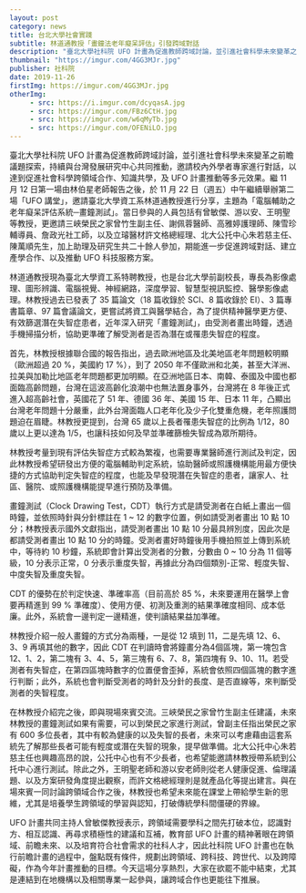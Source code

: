 ```yaml
---
layout: post
category: news
title: 台北大學社會實踐
subtitle: 林道通教授「畫鐘法老年癡呆評估」引發跨域對話
description: "臺北大學社科院 UFO 計畫為促進教師跨域討論，並引進社會科學未來變革之前瞻議題探索，持續與台灣發展研究中心共同推動，邀請校內外學者專家進行對話，以達到促進社會科學跨領域合作、知識共學，及 UFO 計畫推動等多元效果。繼 11 月 12 日第一場由林伯星老師報告之後，於 11 月 22 日（週五）中午繼續舉辦第二場「UFO 講堂」，邀請臺北大學資工系林道通教授進行分享，主題為「電腦輔助之老年癡呆評估系統─畫鐘測試」。"
thumbnail: "https://imgur.com/4GG3MJr.jpg"
publisher: 社科院
date: 2019-11-26
firstImg: https://imgur.com/4GG3MJr.jpg
otherImg:
     - src: https://i.imgur.com/dcyqasA.jpg
     - src: https://imgur.com/FBz6CtH.jpg
     - src: https://imgur.com/w6qMyTb.jpg
     - src: https://imgur.com/OFENiLO.jpg    
---
```

臺北大學社科院 UFO 計畫為促進教師跨域討論，並引進社會科學未來變革之前瞻議題探索，持續與台灣發展研究中心共同推動，邀請校內外學者專家進行對話，以達到促進社會科學跨領域合作、知識共學，及 UFO 計畫推動等多元效果。繼 11 月 12 日第一場由林伯星老師報告之後，於 11 月 22 日（週五）中午繼續舉辦第二場「UFO 講堂」，邀請臺北大學資工系林道通教授進行分享，主題為「電腦輔助之老年癡呆評估系統─畫鐘測試」。當日參與的人員包括有曾敏傑、游以安、王明聖等教授，更邀請三峽榮民之家曾竹生副主任、謝佩蓉醫師、高雅婷護理師、陳雪珍輔導員、詹政光社工師，以及立璿醫材許文格總經理、北大公托中心朱若慈主任、陳萬順先生，加上助理及研究生共二十餘人參加，期能進一步促進跨域對話、建立產學合作、以及推動 UFO 科技服務方案。

林道通教授現為臺北大學資工系特聘教授，也是台北大學前副校長，專長為影像處理、圖形辨識、電腦視覺、神經網路，深度學習、智慧型視訊監控、醫學影像處理。林教授過去已發表了 35 篇論文（18 篇收錄於 SCI、8 篇收錄於 EI）、3 篇專書篇章、97 篇會議論文，更嘗試將資工與醫學結合，為了提供精神醫學更方便、有效篩選潛在失智症患者，近年深入研究「畫鐘測試」，由受測者畫出時鐘，透過手機掃描分析，協助更準確了解受測者是否為潛在或罹患失智症的程度。

首先，林教授根據聯合國的報告指出，過去歐洲地區及北美地區老年問題較明顯（歐洲超過 20 %，美國約 17 %），到了 2050 年不僅歐洲和北美，甚至大洋洲、拉美與加勒比地區老年問題都更加明顯。在亞洲地區日本、南韓、泰國及中國也都面臨高齡問題，台灣在這波高齡化浪潮中也無法置身事外，台灣將在 8 年後正式進入超高齡社會，英國花了 51 年、德國 36 年、美國 15 年、日本 11 年，凸顯出台灣老年問題十分嚴重，此外台灣面臨人口老年化及少子化雙重危機，老年照護問題迫在眉睫。林教授更提到，台灣 65 歲以上長者罹患失智症的比例為 1/12，80 歲以上更以達為 1/5，也讓科技如何及早並準確篩檢失智成為眾所期待。

林教授考量到現有評估失智症方式較為繁複，也需要專業醫師進行測試及判定，因此林教授希望研發出方便的電腦輔助判定系統，協助醫師或照護機構能用最方便快捷的方式協助判定失智症的程度，也能及早發現潛在失智症的患者，讓家人、社區、醫院、或照護機構能提早進行預防及準備。

畫鐘測試（Clock Drawing Test，CDT）執行方式是請受測者在白紙上畫出一個時鐘，並依照時針與分針標註在 1 ~ 12 的數字位置，例如請受測者畫出 10 點 10 分；林教授表示國外文獻指出，請受測者畫出 10 點 10 分最具辨別度，因此次是都請受測者畫出 10 點 10 分的時鐘。受測者畫好時鐘後用手機拍照並上傳到系統中，等待約 10 秒鐘，系統即會計算出受測者的分數，分數由 0 ~ 10 分為 11 個等級，10 分表示正常，0 分表示重度失智，再據此分為四個類別-正常、輕度失智、中度失智及重度失智。

CDT 的優勢在於判定快速、準確率高（目前高於 85 %，未來要運用在醫學上會要再精進到 99 % 準確度）、使用方便、初測及重測的結果準確度相同、成本低廉。此外，系統會一邊判定一邊精進，使判讀結果益加準確。

林教授介紹一般人畫鐘的方式分為兩種，一是從 12 填到 11，二是先填 12、6、3、9 再填其他的數字，因此 CDT 在判讀時會將鐘畫分為4個區塊，第一塊包含 12、1、2，第二塊有 3、4、5，第三塊有 6、7、8，第四塊有 9、10、11。若受測者有失智症，在第四區塊時數字的位置便會歪掉，系統會依照四個區塊的數字進行判斷；此外，系統也會判斷受測者的時針及分針的長度、是否直線等，來判斷受測者的失智程度。

在林教授介紹完之後，即與現場來賓交流。三峽榮民之家曾竹生副主任建議，未來林教授的畫鐘測試如果有需要，可以到榮民之家進行測試，曾副主任指出榮民之家有 600 多位長者，其中有較為健康的以及失智的長者，未來可以考慮藉由這套系統先了解那些長者可能有輕度或潛在失智的現象，提早做準備。北大公托中心朱若慈主任也興趣高昂的說，公托中心也有不少長者，也希望能邀請林教授帶系統到公托中心進行測試。除此之外，王明聖老師和游以安老師則從老人健康促進、倫理議題、以及方案研發角度提出觀察，而許文格總經理則是就產品化等提出建言。與在場來賓一同討論跨領域合作之後，林教授也希望未來能在課堂上帶給學生新的思維，尤其是培養學生跨領域的學習與認知，打破傳統學科間僵硬的界線。

UFO 計畫共同主持人曾敏傑教授表示，跨領域需要學科之間先打破本位，認識對方、相互認識、再尋求積極性的建議和互補，教育部 UFO 計畫的精神著眼在跨領域、前瞻未來、以及培育符合社會需求的社科人才，因此社科院 UFO 計畫也在執行前瞻計畫的過程中，盤點既有條件，規劃出跨領域、跨科技、跨世代、以及跨障礙，作為今年計畫推動的目標。今天這場分享熱烈，大家在欲罷不能中結束，尤其是連結到在地機構以及相關專業一起參與，讓跨域合作也更能往下推展。
